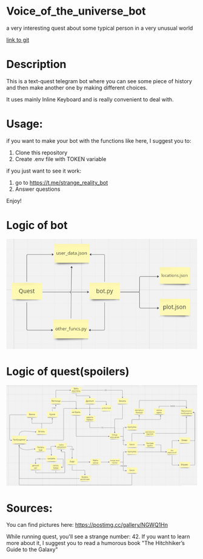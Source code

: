# Voice_of_the_universe_bot
a very interesting quest about some typical person in a very unusual world

[link to git](https://github.com/NikkyBricky/Voice_of_the_universe_bot.git)
# Description
This is a text-quest telegram bot where you can see some piece of history and then make another one by making different choices.

It uses mainly Inline Keyboard and is really convenient to deal with.
# Usage:
if you want to make your bot with the functions like here, I suggest you to:
 1. Clone this repository
 2. Create .env file with TOKEN variable

if you just want to see it work:
 1. go to https://t.me/strange_reality_bot
 2. Answer questions

Enjoy!
# Logic of bot
![](https://github.com/NikkyBricky/Voice_of_the_universe_bot/blob/main/bot_logic.png)
# Logic of quest(spoilers)
![](https://github.com/NikkyBricky/Voice_of_the_universe_bot/blob/main/quest_logic.png)


# Sources:
You can find pictures here:
https://postimg.cc/gallery/NGWQ1Hn

While running quest, you'll see a strange number: 42.
If you want to learn more about it, I suggest you to read a humorous book "The Hitchhiker’s Guide to the Galaxy" 